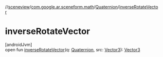 //[sceneview](../../../index.md)/[com.google.ar.sceneform.math](../index.md)/[Quaternion](index.md)/[inverseRotateVector](inverse-rotate-vector.md)

# inverseRotateVector

[androidJvm]\
open fun [inverseRotateVector](inverse-rotate-vector.md)(q: [Quaternion](index.md), src: [Vector3](../-vector3/index.md)): [Vector3](../-vector3/index.md)
